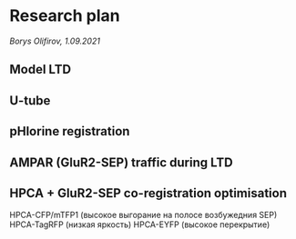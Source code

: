 Research plan
=============
*Borys Olifirov, 1.09.2021*

## Model LTD



## U-tube

## pHlorine registration

## AMPAR (GluR2-SEP) traffic during LTD

## HPCA + GluR2-SEP co-registration optimisation
HPCA-CFP/mTFP1 (высокое выгорание на полосе возбужедния SEP)
HPCA-TagRFP (низкая яркость)
HPCA-EYFP (высокое перекрытие)

